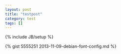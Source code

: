 ```yaml
---
layout: post
title: "testpost"
category: test
tags: []
---
```

{% include JB/setup %}

{% gist 5555251 2013-11-09-debian-font-config.md %}
